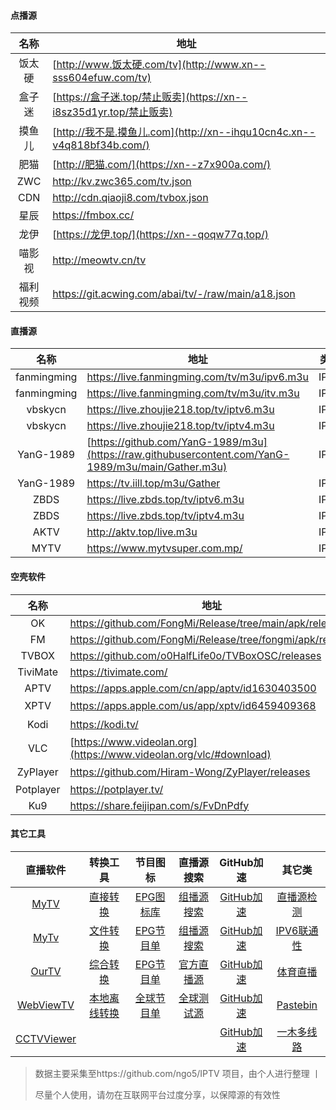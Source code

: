 #### 点播源

|   名称   | 地址                                                         |
| :------: | ------------------------------------------------------------ |
|  饭太硬  | [http://www.饭太硬.com/tv](http://www.xn--sss604efuw.com/tv) |
|  盒子迷  | [https://盒子迷.top/禁止贩卖](https://xn--i8sz35d1yr.top/禁止贩卖) |
|  摸鱼儿  | [http://我不是.摸鱼儿.com](http://xn--ihqu10cn4c.xn--v4q818bf34b.com/) |
|   肥猫   | [http://肥猫.com/](https://xn--z7x900a.com/)                 |
|   ZWC    | http://kv.zwc365.com/tv.json                                 |
|   CDN    | http://cdn.qiaoji8.com/tvbox.json                            |
|   星辰   | https://fmbox.cc/                                            |
|   龙伊   | [https://龙伊.top/](https://xn--qoqw77q.top/)                |
|  喵影视  | http://meowtv.cn/tv                                          |
| 福利视频 | https://git.acwing.com/abai/tv/-/raw/main/a18.json           |

#### 直播源

|    名称     | 地址                                                         | 类型 |
| :---------: | ------------------------------------------------------------ | :--: |
| fanmingming | https://live.fanmingming.com/tv/m3u/ipv6.m3u                 | IPV6 |
| fanmingming | https://live.fanmingming.com/tv/m3u/itv.m3u                  | IPV4 |
|   vbskycn   | https://live.zhoujie218.top/tv/iptv6.m3u                     | IPV6 |
|   vbskycn   | https://live.zhoujie218.top/tv/iptv4.m3u                     | IPV4 |
|  YanG-1989  | [https://github.com/YanG-1989/m3u](https://raw.githubusercontent.com/YanG-1989/m3u/main/Gather.m3u) | IPV6 |
|  YanG-1989  | https://tv.iill.top/m3u/Gather                               | IPV4 |
|    ZBDS     | https://live.zbds.top/tv/iptv6.m3u                           | IPV6 |
|    ZBDS     | https://live.zbds.top/tv/iptv4.m3u                           | IPV4 |
|    AKTV     | http://aktv.top/live.m3u                                     | IPV4 |
|    MYTV     | https://www.mytvsuper.com.mp/                                | IPV4 |

#### 空壳软件

|   名称    | 地址                                                         |  备注   |
| :-------: | ------------------------------------------------------------ | :-----: |
|    OK     | https://github.com/FongMi/Release/tree/main/apk/release      | Android |
|    FM     | https://github.com/FongMi/Release/tree/fongmi/apk/release    | Android |
|   TVBOX   | https://github.com/o0HalfLife0o/TVBoxOSC/releases            | Android |
| TiviMate  | https://tivimate.com/                                        | Android |
|   APTV    | https://apps.apple.com/cn/app/aptv/id1630403500              |   iOS   |
|   XPTV    | https://apps.apple.com/us/app/xptv/id6459409368              | 美区iOS |
|   Kodi    | https://kodi.tv/                                             | 全平台  |
|    VLC    | [https://www.videolan.org](https://www.videolan.org/vlc/#download) | 全平台  |
| ZyPlayer  | https://github.com/Hiram-Wong/ZyPlayer/releases              | 多平台  |
| Potplayer | https://potplayer.tv/                                        | Windows |
|    Ku9    | https://share.feijipan.com/s/FvDnPdfy                        | Android |

#### 其它工具

|                           直播软件                           |                           转换工具                           |                      节目图标                       |                          直播源搜索                          |               GitHub加速               |                            其它类                            |
| :----------------------------------------------------------: | :----------------------------------------------------------: | :-------------------------------------------------: | :----------------------------------------------------------: | :------------------------------------: | :----------------------------------------------------------: |
|    [MyTV](https://github.com/lizongying/my-tv-0/releases)    |      [直接转换](https://guihet.com/convert-m3u-js.html)      | [EPG图标库](https://assets.livednow.com/guide.html) |              [组播源搜索](http://tonkiang.us/?)              |  [GitHub加速](https://gh-proxy.com/)   |   [直播源检测](https://github.com/zhimin-dev/iptv-checker)   |
| [MyTv](https://github.com/yaoxieyoulei/mytv-android/releases) |             [文件转换](https://zbds.top/tools/)              |           [EPG节目单](https://e.erw.cc/)            |     [组播源搜索](http://www.foodieguide.com/iptvsearch)      |  [GitHub加速](https://gh.idayer.com/)  |              [IPV6联通性](https://testipv6.cn/)              |
|   [OurTV](https://github.com/andandroidor/ourtv/releases)    |               [综合转换](https://tools.v1.mk/)               |       [EPG节目单](http://epg.51zmt.top:8000)        |          [官方直播源](https://iptv-org.github.io/)           | [GitHub加速](https://github.akams.cn/) |            [体育直播](http://www.qiumi1314.com/)             |
| [WebViewTV](https://github.com/hxh19950701/WebViewTvLive/releases) | [本地离线转换](https://github.com/sublime2025/IPTV/blob/main/html) |     [全球节目单](https://epg.pw/xmltv/epg.xml)      | [全球测试源](https://epg.pw/test_channel_page.html?lang=zh-hans) | [GitHub加速](https://git.814560.xyz/)  |                 [Pastebin](https://shz.al/)                  |
| [CCTVViewer](https://github.com/Eanya-Tonic/CCTV_Viewer/releases) |                                                              |                                                     |                                                              |  [GitHub加速](https://cf.ghproxy.cc/)  | [一木多线路](https://raw.githubusercontent.com/xianyuyimu/TVBOX-/main/TVBox/一木多线路.json) |

> 数据主要采集至https://github.com/ngo5/IPTV 项目，由个人进行整理 丨
>
> 尽量个人使用，请勿在互联网平台过度分享，以保障源的有效性
